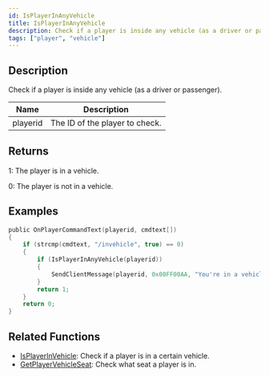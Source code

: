 ```yaml
---
id: IsPlayerInAnyVehicle
title: IsPlayerInAnyVehicle
description: Check if a player is inside any vehicle (as a driver or passenger).
tags: ["player", "vehicle"]
---
```


## Description

Check if a player is inside any vehicle (as a driver or passenger).

| Name     | Description                    |
| -------- | ------------------------------ |
| playerid | The ID of the player to check. |

## Returns

1: The player is in a vehicle.

0: The player is not in a vehicle.

## Examples

```c
public OnPlayerCommandText(playerid, cmdtext[])
{
    if (strcmp(cmdtext, "/invehicle", true) == 0)
    {
        if (IsPlayerInAnyVehicle(playerid))
        {
            SendClientMessage(playerid, 0x00FF00AA, "You're in a vehicle.");
        }
        return 1;
    }
    return 0;
}
```

## Related Functions

- [IsPlayerInVehicle](IsPlayerInVehicle): Check if a player is in a certain vehicle.
- [GetPlayerVehicleSeat](GetPlayerVehicleSeat): Check what seat a player is in.
